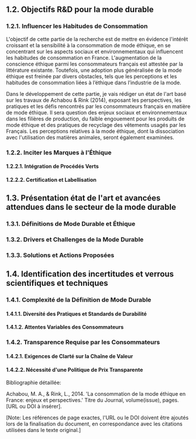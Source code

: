 ## 1.2. Objectifs R&D pour la mode durable

### 1.2.1. Influencer les Habitudes de Consommation

L'objectif de cette partie de la recherche est de mettre en évidence l'intérêt croissant et la sensibilité à la consommation de mode éthique, en se concentrant sur les aspects sociaux et environnementaux qui influencent les habitudes de consommation en France. L'augmentation de la conscience éthique parmi les consommateurs français est attestée par la littérature existante. Toutefois, une adoption plus généralisée de la mode éthique est freinée par divers obstacles, tels que les perceptions et les habitudes de consommation liées à l’éthique dans l’industrie de la mode.

Dans le développement de cette partie, je vais rédiger un état de l'art basé sur les travaux de Achabou & Rink (2014), exposant les perspectives, les pratiques et les défis rencontrés par les consommateurs français en matière de mode éthique. Il sera question des enjeux sociaux et environnementaux dans les filières de production, du faible engouement pour les produits de mode éthique et des pratiques de recyclage des vêtements usagés par les Français. Les perceptions relatives à la mode éthique, dont la dissociation avec l'utilisation des matières animales, seront également examinées.

### 1.2.2. Inciter les Marques à l'Éthique

#### 1.2.2.1. Intégration de Procédés Verts

#### 1.2.2.2. Certification et Labellisation

## 1.3. Présentation état de l'art et avancées attendues dans le secteur de la mode durable

### 1.3.1. Définitions de Mode Durable et Éthique

### 1.3.2. Drivers et Challenges de la Mode Durable

### 1.3.3. Solutions et Actions Proposées

## 1.4. Identification des incertitudes et verrous scientifiques et techniques

### 1.4.1. Complexité de la Définition de Mode Durable

#### 1.4.1.1. Diversité des Pratiques et Standards de Durabilité

#### 1.4.1.2. Attentes Variables des Consommateurs

### 1.4.2. Transparence Requise par les Consommateurs

#### 1.4.2.1. Exigences de Clarté sur la Chaîne de Valeur

#### 1.4.2.2. Nécessité d'une Politique de Prix Transparente

Bibliographie détaillée:

Achabou, M. A., & Rink, L., 2014. 'La consommation de la mode éthique en France: enjeux et perspectives.' Titre du Journal, volume(issue), pages. [URL ou DOI à insérer].

[Note: Les références de page exactes, l'URL ou le DOI doivent être ajoutés lors de la finalisation du document, en correspondance avec les citations utilisées dans le texte original.]